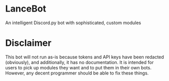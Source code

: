 # LanceBot
 An intelligent Discord.py bot with sophisticated, custom modules

# Disclaimer  
This bot will not run as-is because tokens and API keys have been redacted (obviously), and additionally, it has no documentation. It is intended for users to pick up modules they want and to put them in their own bots.  
However, any decent programmer should be able to fix these things.